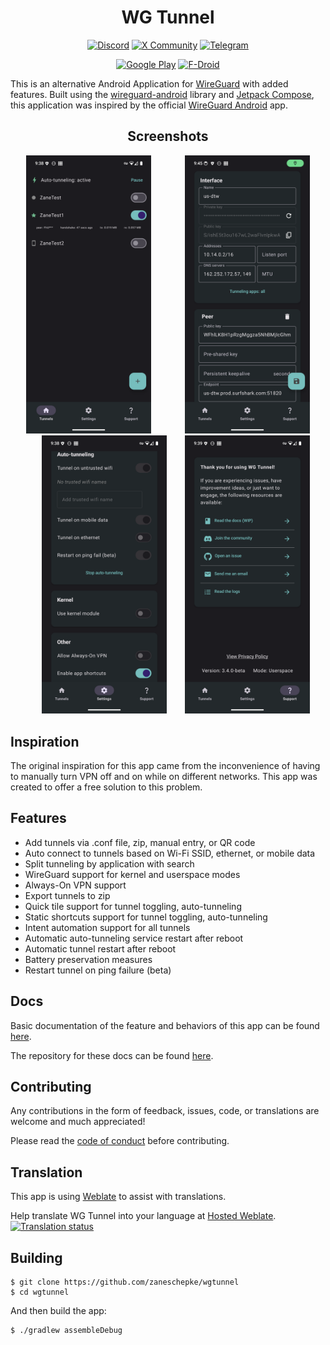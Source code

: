 <h1 align="center">
WG Tunnel
</h1>

<div align="center">

[![Discord](https://img.shields.io/badge/Discord-%235865F2.svg?style=for-the-badge&logo=discord&logoColor=white)](https://discord.gg/rbRRNh6H7V)
[![X Community](https://img.shields.io/badge/X-000000?style=for-the-badge&logo=x&logoColor=white)](https://twitter.com/i/communities/1780655267685736818)
[![Telegram](https://img.shields.io/badge/Telegram-2CA5E0?style=for-the-badge&logo=telegram&logoColor=white)](https://t.me/wgtunnel)

</div>

<div align="center">


[![Google Play](https://img.shields.io/badge/Google_Play-414141?style=for-the-badge&logo=google-play&logoColor=white)](https://play.google.com/store/apps/details?id=com.zaneschepke.wireguardautotunnel)
[![F-Droid](https://img.shields.io/static/v1?style=for-the-badge&message=F-Droid&color=1976D2&logo=F-Droid&logoColor=FFFFFF&label=)](https://f-droid.org/packages/com.zaneschepke.wireguardautotunnel/)


</div>


<div align="left">

This is an alternative Android Application for [WireGuard](https://www.wireguard.com/) with added
features. Built using the [wireguard-android](https://github.com/WireGuard/wireguard-android)
library and [Jetpack Compose](https://developer.android.com/jetpack/compose), this application was
inspired by the official [WireGuard Android](https://github.com/WireGuard/wireguard-android) app.

</div>

<div align="center">

## Screenshots

<p float="center">
  <img label="Main" style="padding-right:25px" src="fastlane/metadata/android/en-US/images/phoneScreenshots/main_screen.png" width="200" />
  <img label="Config" style="padding-left:25px" src="fastlane/metadata/android/en-US/images/phoneScreenshots/config_screen.png" width="200" />
  <img label="Settings" style="padding-left:25px" src="fastlane/metadata/android/en-US/images/phoneScreenshots/settings_screen.png" width="200" />
  <img label="Support" style="padding-left:25px" src="fastlane/metadata/android/en-US/images/phoneScreenshots/support_screen.png" width="200" />
</p>

<div align="left">

## Inspiration

The original inspiration for this app came from the inconvenience of having to manually turn VPN off
and on while on different networks. This app was created to offer a free solution to this problem.

## Features

* Add tunnels via .conf file, zip, manual entry, or QR code
* Auto connect to tunnels based on Wi-Fi SSID, ethernet, or mobile data
* Split tunneling by application with search
* WireGuard support for kernel and userspace modes
* Always-On VPN support
* Export tunnels to zip
* Quick tile support for tunnel toggling, auto-tunneling
* Static shortcuts support for tunnel toggling, auto-tunneling
* Intent automation support for all tunnels
* Automatic auto-tunneling service restart after reboot
* Automatic tunnel restart after reboot
* Battery preservation measures
* Restart tunnel on ping failure (beta)

## Docs

Basic documentation of the feature and behaviors of this app can be
found [here](https://zaneschepke.com/wgtunnel-docs/overview.html).

The repository for these docs can be found [here](https://github.com/zaneschepke/wgtunnel-docs).

## Contributing

Any contributions in the form of feedback, issues, code, or translations are welcome and much appreciated!

Please read the [code of conduct](https://github.com/zaneschepke/wgtunnel?tab=coc-ov-file#contributor-code-of-conduct) before contributing.

## Translation

This app is using [Weblate](https://weblate.org) to assist with translations. 

Help translate WG Tunnel into your language at [Hosted Weblate](https://hosted.weblate.org/engage/wg-tunnel/).\
[![Translation status](https://hosted.weblate.org/widgets/wg-tunnel/-/multi-auto.svg)](https://hosted.weblate.org/engage/wg-tunnel/)


## Building

```
$ git clone https://github.com/zaneschepke/wgtunnel
$ cd wgtunnel
```

And then build the app:

```
$ ./gradlew assembleDebug
```

</span>
